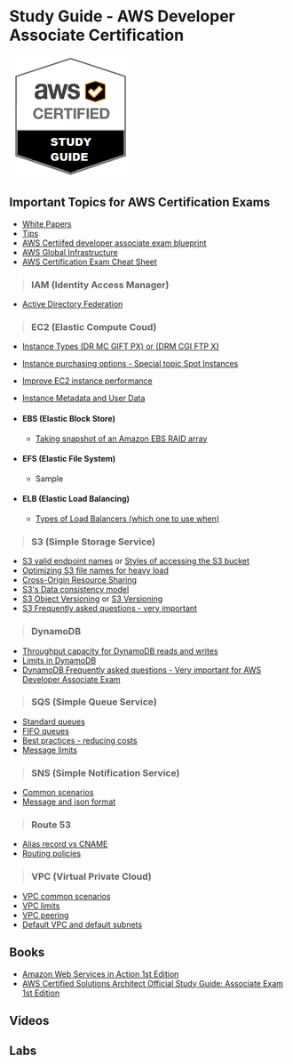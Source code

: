 
# Study Guide - AWS Developer Associate Certification

[img1]: StudyGuideAWS.png "devcert"
![Developer Associate Logo][img1]

## Important Topics for AWS Certification Exams

* [White Papers](https://aws.amazon.com/whitepapers/)
* [Tips](https://read.acloud.guru/what-you-need-to-get-aws-certified-5937e613b10f)
* [AWS Certiifed developer associate exam blueprint](https://d0.awsstatic.com/training-and-certification/docs-dev-associate/AWS_certified_developer_associate_blueprint.pdf)
* [AWS Global Infrastructure](https://aws.amazon.com/about-aws/global-infrastructure/)
* [AWS Certification Exam Cheat Sheet](http://jayendrapatil.com/tag/cheat-sheet/)

> ### IAM (Identity Access Manager)

* [Active Directory Federation](https://aws.amazon.com/blogs/security/tag/saml/)

> ### EC2 (Elastic Compute Coud)

* [Instance Types (DR MC GIFT PX) or (DRM CGI FTP X)](http://docs.aws.amazon.com/AWSEC2/latest/UserGuide/instance-types.html?shortFooter=true)
* [Instance purchasing options - Special topic Spot Instances](http://docs.aws.amazon.com/AWSEC2/latest/UserGuide/instance-purchasing-options.html?shortFooter=true)
* [Improve EC2 instance performance](https://www.datadoghq.com/blog/top-5-ways-to-improve-your-aws-ec2-performance/)
* [Instance Metadata and User Data](http://docs.aws.amazon.com/AWSEC2/latest/UserGuide/ec2-instance-metadata.html)

* #### EBS (Elastic Block Store)
    * [Taking snapshot of an Amazon EBS RAID array](https://aws.amazon.com/premiumsupport/knowledge-center/snapshot-ebs-raid-array/)
* #### EFS (Elastic File System)
    * Sample
* #### ELB (Elastic Load Balancing)
    * [Types of Load Balancers (which one to use when)](https://aws.amazon.com/elasticloadbalancing/faqs/)

> ### S3 (Simple Storage Service)

* [S3 valid endpoint names](http://docs.aws.amazon.com/general/latest/gr/rande.html#s3_region) or [Styles of accessing the S3 bucket](http://docs.aws.amazon.com/AmazonS3/latest/dev/UsingBucket.html#access-bucket-intro)
* [Optimizing S3 file names for heavy load](http://docs.aws.amazon.com/AmazonS3/latest/dev/request-rate-perf-considerations.html)
* [Cross-Origin Resource Sharing](http://docs.aws.amazon.com/AmazonS3/latest/dev/cors.html)
* [S3's Data consistency model](http://jayendrapatil.com/aws-s3-data-consistency-model/)
* [S3 Object Versioning](http://docs.aws.amazon.com/AmazonS3/latest/dev/ObjectVersioning.html) or [S3 Versioning](https://docs.aws.amazon.com/AmazonS3/latest/dev/Versioning.html)
* [S3 Frequently asked questions - very important](https://aws.amazon.com/s3/faqs/)

> ### DynamoDB

* [Throughput capacity for DynamoDB reads and writes](https://docs.aws.amazon.com/amazondynamodb/latest/developerguide/HowItWorks.ProvisionedThroughput.html)
* [Limits in DynamoDB](http://docs.aws.amazon.com/amazondynamodb/latest/developerguide/Limits.html#limits-attributes)
* [DynamoDB Frequently asked questions - Very important for AWS Developer Associate Exam](https://aws.amazon.com/dynamodb/faqs/)

> ### SQS (Simple Queue Service)

* [Standard queues](http://docs.aws.amazon.com/AWSSimpleQueueService/latest/SQSDeveloperGuide/standard-queues.html)
* [FIFO queues](http://docs.aws.amazon.com/AWSSimpleQueueService/latest/SQSDeveloperGuide/FIFO-queues.html)
* [Best practices - reducing costs](http://docs.aws.amazon.com/AWSSimpleQueueService/latest/SQSDeveloperGuide/general-recommendations.html#reducing-costs)
* [Message limits](http://docs.aws.amazon.com/AWSSimpleQueueService/latest/SQSDeveloperGuide/limits-messages.html)

> ### SNS (Simple Notification Service)

* [Common scenarios](http://docs.aws.amazon.com/sns/latest/dg/SNS_Scenarios.html)
* [Message and json format](http://docs.aws.amazon.com/sns/latest/dg/json-formats.html)

> ### Route 53

* [Alias record vs CNAME](http://docs.aws.amazon.com/Route53/latest/DeveloperGuide/resource-record-sets-choosing-alias-non-alias.html)
* [Routing policies](https://docs.aws.amazon.com/Route53/latest/DeveloperGuide/routing-policy.html)

> ### VPC (Virtual Private Cloud)

* [VPC common scenarios](http://docs.aws.amazon.com/AmazonVPC/latest/UserGuide/VPC_Scenarios.html)
* [VPC limits](http://docs.aws.amazon.com/AmazonVPC/latest/UserGuide/VPC_Appendix_Limits.html)
* [VPC peering](http://docs.aws.amazon.com/AmazonVPC/latest/PeeringGuide/Welcome.html)
* [Default VPC and default subnets](http://docs.aws.amazon.com/AmazonVPC/latest/UserGuide/default-vpc.html)

## Books

* [Amazon Web Services in Action 1st Edition](https://www.amazon.com/Amazon-Services-Action-Andreas-Wittig/dp/1617292885/ref=sr_1_4?s=books&ie=UTF8&qid=1506368843&sr=1-4&keywords=aws+developer+associate)
* [AWS Certified Solutions Architect Official Study Guide: Associate Exam 1st Edition](https://www.amazon.com/Certified-Solutions-Architect-Official-Study/dp/1119138558/)

## Videos

## Labs



```python

```
